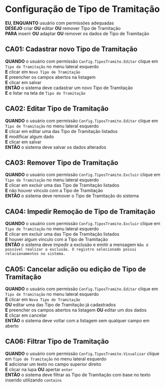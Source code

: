 # Configuração de Tipo de Tramitação

**EU, ENQUANTO** usuário com permissões adequadas\
**DESEJO** criar **OU** editar **OU** remover Tipo de Tramitação\
**PARA** inserir **OU** adaptar **OU** remover os dados de Tipo de Tramitação

## CA01: Cadastrar novo Tipo de Tramitação

**QUANDO** o usuário com permissão `Config.TiposTramite.Editar` clique em `Tipo de Tramitação` no menu lateral esquerdo\
**E** clicar em `Novo Tipo de Tramitação`\
**E** preencher os campos abertos na listagem\
**E** clicar em salvar\
**ENTÃO** o sistema deve cadastrar um novo Tipo de Tramitação\
**E** e listar na tela de `Tipo de Tramitação`

## CA02: Editar Tipo de Tramitação

**QUANDO** o usuário com permissão `Config.TiposTramite.Editar` clique em `Tipo de Tramitação` no menu lateral esquerdo\
**E** clicar em editar uma das Tipo de Tramitação listados\
**E** modificar algum dado\
**E** clicar em salvar\
**ENTÃO** o sistema deve salvar os dados alterados

## CA03: Remover Tipo de Tramitação

**QUANDO** o usuário com permissão `Config.TiposTramite.Excluir` clique em `Tipo de Tramitação` no menu lateral esquerdo\
**E** clicar em excluir uma das Tipo de Tramitação listados\
**E** não houver vínculo com a Tipo de Tramitação\
**ENTÃO** o sistema deve remover o Tipo de Tramitação do sistema

## CA04: Impedir Remoção de Tipo de Tramitação

**QUANDO** o usuário com permissão `Config.TiposTramite.Excluir` clique em `Tipo de Tramitação` no menu lateral esquerdo\
**E** clicar em excluir uma das Tipo de Tramitação listados\
**E** houver algum vínculo com a Tipo de Tramitação\
**ENTÃO** o sistema deve impedir a exclusão e emitir a mensagem `Não é possível realizar a exclusão. O registro selecionado possui relacionamentos no sistema.`

## CA05: Cancelar adição ou edição de Tipo de Tramitação

**QUANDO** o usuário com permissão `Config.TiposTramite.Editar` clique em `Tipo de Tramitação` no menu lateral esquerdo\
**E** clicar em `Nova Tipo de Tramitação`\
**OU** editar uma das Tipo de Tramitação já cadastrados\
**E** preencher os campos abertos na listagem **OU** editar um dos dados\
**E** clicar em cancelar\
**ENTÃO** o sistema deve voltar com a listagem sem qualquer campo em aberto

## CA06: Filtrar Tipo de Tramitação

**QUANDO** o usuário com permissão `Config.TiposTramite.Visualizar` clique em `Tipo de Tramitação` no menu lateral esquerdo\
**E** adicionar um texto no campo superior direito\
**E** clicar na lupa **OU** apertar `enter`\
**ENTÃO** o sistema deve filtrar as Tipo de Tramitação com base no texto inserido utilizando `contains`
